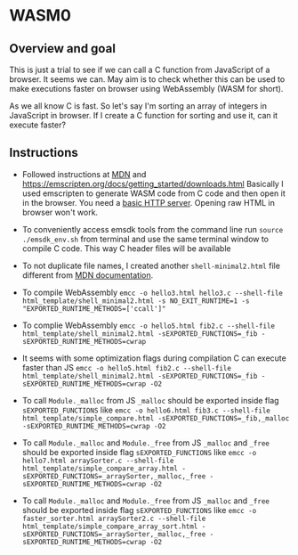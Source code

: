 # WASM0

## Overview and goal

This is just a trial to see if we can call a C function from JavaScript of a browser. It seems we can. May aim is to check whether this can be used to make executions faster on browser using WebAssembly (WASM for short).

As we all know C is fast. So let's say I'm sorting an array of integers in JavaScript in browser. If I create a C function for sorting and use it, can it execute faster?

## Instructions

- Followed instructions at [MDN](https://developer.mozilla.org/en-US/docs/WebAssembly/C_to_wasm) and https://emscripten.org/docs/getting_started/downloads.html Basically I used emscripten to generate WASM code from C code and then open it in the browser. You need a [basic HTTP server](https://github.com/ritwickdey/vscode-live-server-plus-plus). Opening raw HTML in browser won't work.

- To conveniently access emsdk tools from the command line run `source ./emsdk_env.sh` from terminal and use the same terminal window to compile C code. This way C header files will be available

- To not duplicate file names, I created another `shell-minimal2.html` file different from [MDN documentation](https://developer.mozilla.org/en-US/docs/WebAssembly/C_to_wasm#calling_a_custom_function_defined_in_c).

- To compile WebAssembly `emcc -o hello3.html hello3.c --shell-file html_template/shell_minimal2.html -s NO_EXIT_RUNTIME=1 -s "EXPORTED_RUNTIME_METHODS=['ccall']"`

- To complie WebAssembly `emcc -o hello5.html fib2.c --shell-file html_template/shell_minimal2.html -sEXPORTED_FUNCTIONS=_fib -sEXPORTED_RUNTIME_METHODS=cwrap`

- It seems with some optimization flags during compilation C can execute faster than JS `emcc -o hello5.html fib2.c --shell-file html_template/shell_minimal2.html -sEXPORTED_FUNCTIONS=_fib -sEXPORTED_RUNTIME_METHODS=cwrap -O2`

- To call `Module._malloc` from JS `_malloc` should be exported inside flag `sEXPORTED_FUNCTIONS` like `emcc -o hello6.html fib3.c --shell-file html_template/simple_compare.html -sEXPORTED_FUNCTIONS=_fib,_malloc -sEXPORTED_RUNTIME_METHODS=cwrap -O2`

- To call `Module._malloc` and `Module._free` from JS `_malloc` and `_free` should be exported inside flag `sEXPORTED_FUNCTIONS` like `emcc -o hello7.html arraySorter.c --shell-file html_template/simple_compare_array.html -sEXPORTED_FUNCTIONS=_arraySorter,_malloc,_free -sEXPORTED_RUNTIME_METHODS=cwrap -O2`

- To call `Module._malloc` and `Module._free` from JS `_malloc` and `_free` should be exported inside flag `sEXPORTED_FUNCTIONS` like `emcc -o faster_sorter.html arraySorter2.c --shell-file html_template/simple_compare_array_sort.html -sEXPORTED_FUNCTIONS=_arraySorter,_malloc,_free -sEXPORTED_RUNTIME_METHODS=cwrap -O2`
